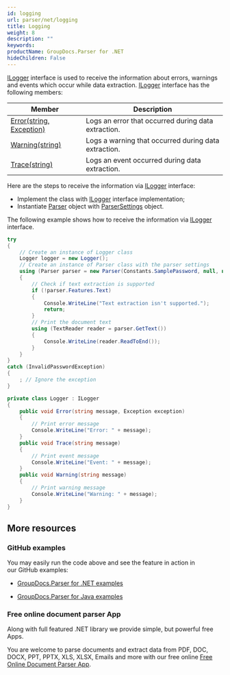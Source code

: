 ```yaml
---
id: logging
url: parser/net/logging
title: Logging
weight: 8
description: ""
keywords: 
productName: GroupDocs.Parser for .NET
hideChildren: False
---
```

[ILogger](https://apireference.groupdocs.com/net/parser/groupdocs.parser.options/ilogger) interface is used to receive the information about errors, warnings and events which occur while data extraction. [ILogger](https://apireference.groupdocs.com/net/parser/groupdocs.parser.options/ilogger) interface has the following members:

| Member | Description |
| --- | --- |
| [Error(string, Exception)](https://apireference.groupdocs.com/net/parser/groupdocs.parser.options/ilogger/methods/error) | Logs an error that occurred during data extraction. |
| [Warning(string)](https://apireference.groupdocs.com/net/parser/groupdocs.parser.options/ilogger/methods/warning) | Logs a warning that occurred during data extraction. |
| [Trace(string)](https://apireference.groupdocs.com/net/parser/groupdocs.parser.options/ilogger/methods/trace) | Logs an event occurred during data extraction. |

Here are the steps to receive the information via [ILogger](https://apireference.groupdocs.com/net/parser/groupdocs.parser.options/ilogger) interface:

*   Implement the class with [ILogger](https://apireference.groupdocs.com/net/parser/groupdocs.parser.options/ilogger) interface implementation;
*   Instantiate [Parser](https://apireference.groupdocs.com/net/parser/groupdocs.parser/parser)  object with [ParserSettings](https://apireference.groupdocs.com/net/parser/groupdocs.parser.options/parsersettings) object.

The following example shows how to receive the information via [ILogger](https://apireference.groupdocs.com/net/parser/groupdocs.parser.options/ilogger) interface.

```csharp
try
{
    // Create an instance of Logger class
    Logger logger = new Logger();
    // Create an instance of Parser class with the parser settings
    using (Parser parser = new Parser(Constants.SamplePassword, null, new ParserSettings(logger)))
    {
        // Check if text extraction is supported
        if (!parser.Features.Text)
        {
            Console.WriteLine("Text extraction isn't supported.");
            return;
        }
        // Print the document text
        using (TextReader reader = parser.GetText())
        {
            Console.WriteLine(reader.ReadToEnd());
        }
    }
}
catch (InvalidPasswordException)
{
    ; // Ignore the exception
}

private class Logger : ILogger
{
    public void Error(string message, Exception exception)
    {
        // Print error message
        Console.WriteLine("Error: " + message);
    }
    public void Trace(string message)
    {
        // Print event message
        Console.WriteLine("Event: " + message);
    }
    public void Warning(string message)
    {
        // Print warning message
        Console.WriteLine("Warning: " + message);
    }
}
```

## More resources

### GitHub examples

You may easily run the code above and see the feature in action in our GitHub examples:

*   [GroupDocs.Parser for .NET examples](https://github.com/groupdocs-parser/GroupDocs.Parser-for-.NET)
    
*   [GroupDocs.Parser for Java examples](https://github.com/groupdocs-parser/GroupDocs.Parser-for-Java)
    

### Free online document parser App

Along with full featured .NET library we provide simple, but powerful free Apps.

You are welcome to parse documents and extract data from PDF, DOC, DOCX, PPT, PPTX, XLS, XLSX, Emails and more with our free online [Free Online Document Parser App](https://products.groupdocs.app/parser).
